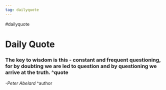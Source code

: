 ```yaml
---
tag: dailyquote
---
```


#dailyquote

# Daily Quote

### The key to wisdom is this - constant and frequent questioning, for by doubting we are led to question and by questioning we arrive at the truth. ^quote
*-Peter Abelard* ^author

